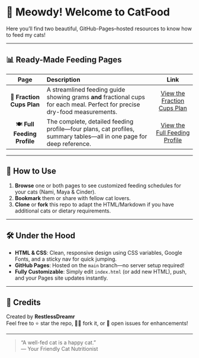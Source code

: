 # 🐾 Meowdy! Welcome to CatFood

Here you’ll find two beautiful, GitHub-Pages–hosted resources to know how to feed my cats!

---

## 📊 Ready-Made Feeding Pages

| Page | Description | Link |
|:----:|:------------|:----:|
| 🥣 **Fraction Cups Plan** | A streamlined feeding guide showing grams **and** fractional cups for each meal. Perfect for precise dry-food measurements. | [View the Fraction Cups Plan](https://restlessdreamr.github.io/catfood/cat-feeding-plan-fraction-cups.html) |
| 🍽️ **Full Feeding Profile** | The complete, detailed feeding profile—four plans, cat profiles, summary tables—all in one page for deep reference. | [View the Full Feeding Profile](https://restlessdreamr.github.io/catfood/catfeedingprofile-full.html) |

---

## 🚀 How to Use

1. **Browse** one or both pages to see customized feeding schedules for your cats (Nami, Maya & Cinder).  
2. **Bookmark** them or share with fellow cat lovers.  
3. **Clone** or **fork** this repo to adapt the HTML/Markdown if you have additional cats or dietary requirements.

---

## 🛠️ Under the Hood

- **HTML & CSS**: Clean, responsive design using CSS variables, Google Fonts, and a sticky nav for quick jumping.  
- **GitHub Pages**: Hosted on the `main` branch—no server setup required!  
- **Fully Customizable**: Simply edit `index.html` (or add new HTML), push, and your Pages site updates instantly.

---

## 🙏 Credits

Created by **RestlessDreamr**  
Feel free to ⭐ star the repo, 🐱‍👤 fork it, or 📩 open issues for enhancements!

---

> “A well-fed cat is a happy cat.”  
> — Your Friendly Cat Nutritionist  


